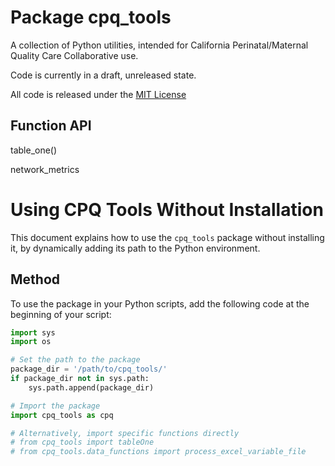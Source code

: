 # Package cpq_tools

A collection of Python utilities, intended for California Perinatal/Maternal Quality Care Collaborative use.

Code is currently in a draft, unreleased state.



All code is released under the [MIT License](LICENSE)


## Function API

table_one()


network_metrics


# Using CPQ Tools Without Installation

This document explains how to use the `cpq_tools` package without installing it, by dynamically adding its path to the Python environment.

## Method

To use the package in your Python scripts, add the following code at the beginning of your script:

   ```python
   import sys
   import os

   # Set the path to the package
   package_dir = '/path/to/cpq_tools/'
   if package_dir not in sys.path:
       sys.path.append(package_dir)

   # Import the package
   import cpq_tools as cpq

   # Alternatively, import specific functions directly
   # from cpq_tools import tableOne
   # from cpq_tools.data_functions import process_excel_variable_file

